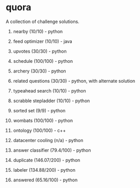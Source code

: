 # quora
A collection of challenge solutions.

1. nearby (10/10) - python

2. feed optimizer (10/10) - java

3. upvotes (30/30) - python

4. schedule (100/100) - python

5. archery (30/30) - python

6. related questions (30/30) - python, with alternate solution

7. typeahead search (10/10) - python

8. scrabble stepladder (10/10) - python

9. sorted set (9/9) - python

10. wombats (100/100) - python

11. ontology (100/100) - c++

12. datacenter cooling (n/a) - python

13. answer classifier (79.4/100) - python

14. duplicate (146.07/200) - python

15. labeler (134.88/200) - python

16. answered (65.16/100) - python
